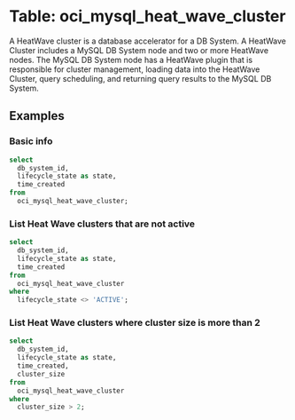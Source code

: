 # Table: oci_mysql_heat_wave_cluster

A HeatWave cluster is a database accelerator for a DB System. A HeatWave Cluster includes a MySQL DB System node and two or more HeatWave nodes. The MySQL DB System node has a HeatWave plugin that is responsible for cluster management, loading data into the HeatWave Cluster, query scheduling, and returning query results to the MySQL DB System.

## Examples

### Basic info

```sql
select
  db_system_id,
  lifecycle_state as state,
  time_created
from
  oci_mysql_heat_wave_cluster;
```

### List Heat Wave clusters that are not active

```sql
select
  db_system_id,
  lifecycle_state as state,
  time_created
from
  oci_mysql_heat_wave_cluster
where
  lifecycle_state <> 'ACTIVE';
```

### List Heat Wave clusters where cluster size is more than 2

```sql
select
  db_system_id,
  lifecycle_state as state,
  time_created,
  cluster_size
from
  oci_mysql_heat_wave_cluster
where
  cluster_size > 2;
```
